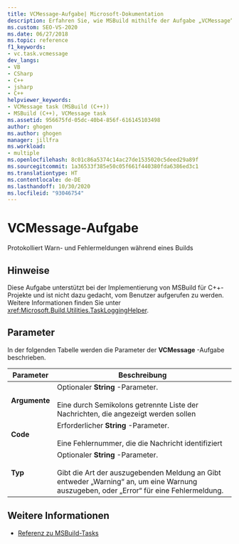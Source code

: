 ```yaml
---
title: VCMessage-Aufgabe| Microsoft-Dokumentation
description: Erfahren Sie, wie MSBuild mithilfe der Aufgabe „VCMessage“ während eines Builds für C++-Projekte Warnungen und Fehlermeldungen protokolliert.
ms.custom: SEO-VS-2020
ms.date: 06/27/2018
ms.topic: reference
f1_keywords:
- vc.task.vcmessage
dev_langs:
- VB
- CSharp
- C++
- jsharp
- C++
helpviewer_keywords:
- VCMessage task (MSBuild (C++))
- MSBuild (C++), VCMessage task
ms.assetid: 956675fd-05dc-40b4-856f-616145103498
author: ghogen
ms.author: ghogen
manager: jillfra
ms.workload:
- multiple
ms.openlocfilehash: 8c01c86a5374c14ac27de1535020c5deed29a89f
ms.sourcegitcommit: 1a36533f385e50c05f661f440380fda6386ed3c1
ms.translationtype: HT
ms.contentlocale: de-DE
ms.lasthandoff: 10/30/2020
ms.locfileid: "93046754"
---
```

# <a name="vcmessage-task"></a>VCMessage-Aufgabe

Protokolliert Warn- und Fehlermeldungen während eines Builds

## <a name="remarks"></a>Hinweise

 Diese Aufgabe unterstützt bei der Implementierung von MSBuild für C++-Projekte und ist nicht dazu gedacht, vom Benutzer aufgerufen zu werden. Weitere Informationen finden Sie unter <xref:Microsoft.Build.Utilities.TaskLoggingHelper>.

## <a name="parameters"></a>Parameter

 In der folgenden Tabelle werden die Parameter der **VCMessage** -Aufgabe beschrieben.

|Parameter|Beschreibung|
|---------------|-----------------|
|**Argumente**|Optionaler **String** -Parameter.<br /><br /> Eine durch Semikolons getrennte Liste der Nachrichten, die angezeigt werden sollen|
|**Code**|Erforderlicher **String** -Parameter.<br /><br /> Eine Fehlernummer, die die Nachricht identifiziert|
|**Typ**|Optionaler **String** -Parameter.<br /><br /> Gibt die Art der auszugebenden Meldung an Gibt entweder „Warning“ an, um eine Warnung auszugeben, oder „Error“ für eine Fehlermeldung.|

## <a name="see-also"></a>Weitere Informationen

- [Referenz zu MSBuild-Tasks](../msbuild/msbuild-task-reference.md)
